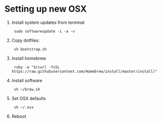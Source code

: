 # Setting up new OSX 

1. Install system updates from terminal

		sudo softwareupdate -i -a -v

2. Copy dotfiles: 

		sh bootstrap.sh

3. Install homebrew
	
		ruby -e "$(curl -fsSL https://raw.githubusercontent.com/Homebrew/install/master/install)"

4. Install software

		sh ~/brew.sh

5. Set OSX defaults

		sh ~/.osx

6. Reboot
